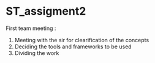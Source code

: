# ST_assigment2
First team meeting :
1) Meeting with the sir for clearification of the concepts
2) Deciding the tools and frameworks to be used
3) Dividing the work
